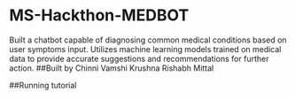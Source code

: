# MS-Hackthon-MEDBOT
Built a chatbot capable of diagnosing common medical conditions based on user symptoms input. Utilizes machine learning models trained on medical data to provide accurate suggestions and recommendations for further action.
##Built by
Chinni Vamshi Krushna
Rishabh Mittal

##Running tutorial
